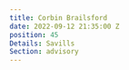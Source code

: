 ```yaml
---
title: Corbin Brailsford
date: 2022-09-12 21:35:00 Z
position: 45
Details: Savills
Section: advisory
---
```


